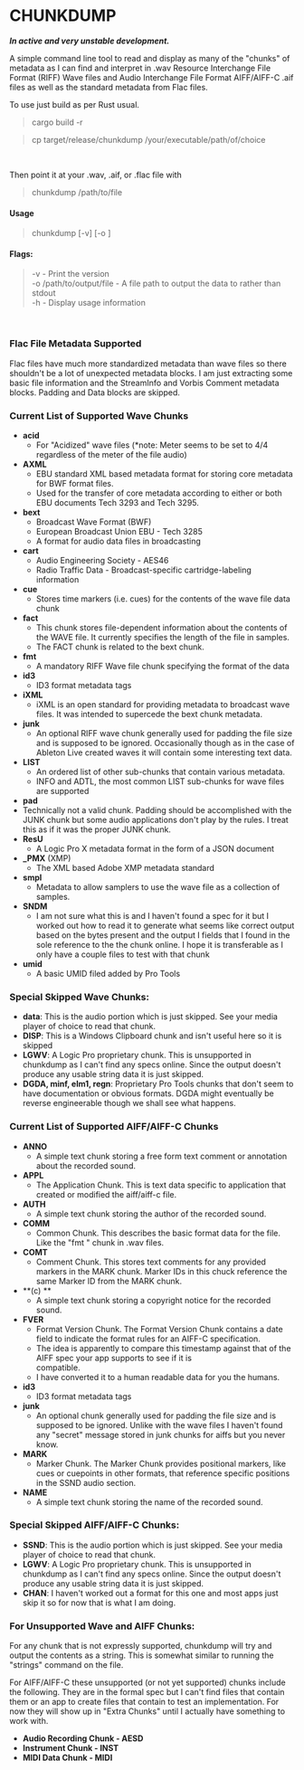 # CHUNKDUMP

**_In active and very unstable development._**

A simple command line tool to read and display as many of the "chunks" of metadata as I can find and interpret in .wav
Resource Interchange File Format (RIFF) Wave files and Audio Interchange File Format AIFF/AIFF-C .aif files as well as
the standard metadata from Flac files.

To use just build as per Rust usual.
> cargo build -r

> cp target/release/chunkdump /your/executable/path/of/choice

&nbsp;

Then point it at your .wav, .aif, or .flac file with
> chunkdump /path/to/file

#### Usage

> chunkdump [-v] [-o <output-file>] <file>

#### Flags:

> -v - Print the version  
> -o /path/to/output/file - A file path to output the data to rather than stdout  
> -h - Display usage information


&nbsp;

### Flac File Metadata Supported

Flac files have much more standardized metadata than wave files so there shouldn't be a lot of unexpected metadata
blocks.
I am just extracting some basic file information and the StreamInfo and Vorbis Comment metadata blocks. Padding and Data
blocks are skipped.

### Current List of Supported Wave Chunks

- **acid**
    - For "Acidized" wave files (*note: Meter seems to be set to 4/4 regardless of the meter of the file audio)
- **AXML**
    - EBU standard XML based metadata format for storing core metadata for BWF format files.
    - Used for the transfer of core metadata according to either or both EBU documents Tech 3293 and Tech 3295.
- **bext**
    - Broadcast Wave Format (BWF)
    - European Broadcast Union EBU - Tech 3285
    - A format for audio data files in broadcasting
- **cart**
    - Audio Engineering Society - AES46
    - Radio Traffic Data - Broadcast-specific cartridge-labeling information
- **cue**
    - Stores time markers (i.e. cues) for the contents of the wave file data chunk
- **fact**
    - This chunk stores file-dependent information about the contents of the WAVE file. It currently specifies the
      length of the file in samples.
    - The FACT chunk is related to the bext chunk.
- **fmt**
    - A mandatory RIFF Wave file chunk specifying the format of the data
- **id3**
    - ID3 format metadata tags
- **iXML**
    - iXML is an open standard for providing metadata to broadcast wave files.
      It was intended to supercede the bext chunk metadata.
- **junk**
    - An optional RIFF wave chunk generally used for padding the file size and is supposed to be ignored.
      Occasionally though as in the case of Ableton Live created waves it will contain some interesting text data.
- **LIST**
    - An ordered list of other sub-chunks that contain various metadata.
    - INFO and ADTL, the most common LIST sub-chunks for wave files are supported
- **pad**
- Technically not a valid chunk. Padding should be accomplished with the JUNK chunk but some audio applications don't
  play by the rules. I treat this as if it was the proper JUNK chunk.
- **ResU**
    - A Logic Pro X metadata format in the form of a JSON document
- **_PMX** (XMP)
    - The XML based Adobe XMP metadata standard
- **smpl**
    - Metadata to allow samplers to use the wave file as a collection of samples.
- **SNDM**
    - I am not sure what this is and I haven't found a spec for it but I worked out how to read it to generate what
      seems like correct output based on the bytes present and the output I fields that I found in the sole reference
      to the the chunk online. I hope it is transferable as I only have a couple files to test with that chunk
- **umid**
    - A basic UMID filed added by Pro Tools

### Special Skipped Wave Chunks:

- **data**: This is the audio portion which is just skipped. See your media player of choice to read that chunk.
- **DISP**: This is a Windows Clipboard chunk and isn't useful here so it is skipped
- **LGWV**: A Logic Pro proprietary chunk. This is unsupported in chunkdump as I can't find any specs online.
  Since the output doesn't produce any usable string data it is just skipped.
- **DGDA, minf, elm1, regn**: Proprietary Pro Tools chunks that don't seem to have documentation or obvious formats.
  DGDA might eventually be reverse engineerable though we shall see what happens.

### Current List of Supported AIFF/AIFF-C Chunks

- **ANNO**
    - A simple text chunk storing a free form text comment or annotation about the recorded sound.
- **APPL**
    - The Application Chunk. This is text data specific to application that created or modified the aiff/aiff-c file.
- **AUTH**
    - A simple text chunk storing the author of the recorded sound.
- **COMM**
    - Common Chunk. This describes the basic format data for the file. Like the "fmt " chunk in .wav files.
- **COMT**
    - Comment Chunk. This stores text comments for any provided markers in the MARK chunk. Marker IDs in this chuck
      reference the same Marker ID from the MARK chunk.
- **(c) **
    - A simple text chunk storing a copyright notice for the recorded sound.
- **FVER**
    - Format Version Chunk. The Format Version Chunk contains a date field to indicate the format rules for an AIFF-C
      specification.
    - The idea is apparently to compare this timestamp against that of the AIFF spec your app supports to see if it is  
      compatible.
    - I have converted it to a human readable data for you the humans.
- **id3**
    - ID3 format metadata tags
- **junk**
    - An optional chunk generally used for padding the file size and is supposed to be ignored.
      Unlike with the wave files I haven't found any "secret" message stored in junk chunks for aiffs but you never
      know.
- **MARK**
    - Marker Chunk. The Marker Chunk provides positional markers, like cues or cuepoints in other formats, that
      reference
      specific positions in the SSND audio section.
- **NAME**
    - A simple text chunk storing the name of the recorded sound.

### Special Skipped AIFF/AIFF-C Chunks:

- **SSND**: This is the audio portion which is just skipped. See your media player of choice to read that chunk.
- **LGWV**: A Logic Pro proprietary chunk. This is unsupported in chunkdump as I can't find any specs online.
  Since the output doesn't produce any usable string data it is just skipped.
- **CHAN**: I haven't worked out a format for this one and most apps just skip it so for now that is what I am doing.

### For Unsupported Wave and AIFF Chunks:

For any chunk that is not expressly supported, chunkdump will try and output the contents as a string.
This is somewhat similar to running the "strings" command on the file.

For AIFF/AIFF-C these unsupported (or not yet supported) chunks include the following. They are in the formal spec but
I can't find files that contain them or an app to create files that contain to test an implementation.
For now they will show up in "Extra Chunks" until I actually have something to work with.

- **Audio Recording Chunk - AESD**
- **Instrument Chunk - INST**
- **MIDI Data Chunk - MIDI**
    
    